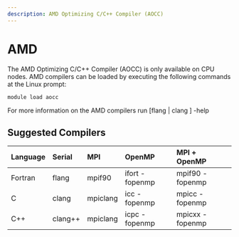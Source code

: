 ```yaml
---
description: AMD Optimizing C/C++ Compiler (AOCC)
---
```


# AMD

The AMD Optimizing C/C++ Compiler \(AOCC\) is only available on CPU nodes. AMD compilers can be loaded by executing the following commands at the Linux prompt:

```text
module load aocc
```

For more information on the AMD compilers run \[flang \| clang \] -help

## Suggested Compilers

| Language | Serial | MPI | OpenMP | MPI + OpenMP |
| :--- | :--- | :--- | :--- | :--- |
| Fortran | flang | mpif90 | ifort -fopenmp | mpif90 -fopenmp |
| C | clang | mpiclang | icc -fopenmp | mpicc -fopenmp |
| C++ | clang++ | mpiclang | icpc -fopenmp | mpicxx -fopenmp |

